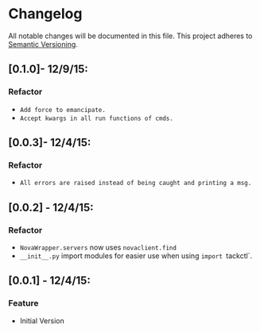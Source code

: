 # Changelog
All notable changes will be documented in this file.
This project adheres to [Semantic Versioning](http://semver.org/).


## [0.1.0]- 12/9/15:
### Refactor

- `Add force to emancipate.`
- `Accept kwargs in all run functions of cmds.`


## [0.0.3]- 12/4/15:
### Refactor

- `All errors are raised instead of being caught and printing a msg.` 


## [0.0.2] - 12/4/15:
### Refactor

- `NovaWrapper.servers` now uses `novaclient.find`
- `__init__.py` import modules for easier use when using `import `tackctl`.


## [0.0.1] - 12/4/15:
### Feature

- Initial Version
